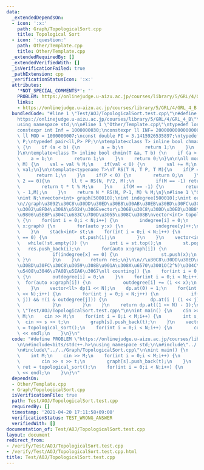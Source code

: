 ```yaml
---
data:
  _extendedDependsOn:
  - icon: ':x:'
    path: Graph/TopologicalSort.cpp
    title: Topological Sort
  - icon: ':question:'
    path: Other/Template.cpp
    title: Other/Template.cpp
  _extendedRequiredBy: []
  _extendedVerifiedWith: []
  _isVerificationFailed: true
  _pathExtension: cpp
  _verificationStatusIcon: ':x:'
  attributes:
    '*NOT_SPECIAL_COMMENTS*': ''
    PROBLEM: https://onlinejudge.u-aizu.ac.jp/courses/library/5/GRL/4/GRL_4_B
    links:
    - https://onlinejudge.u-aizu.ac.jp/courses/library/5/GRL/4/GRL_4_B
  bundledCode: "#line 1 \"Test/AOJ/TopologicalSort.test.cpp\"\n#define PROBLEM \"\
    https://onlinejudge.u-aizu.ac.jp/courses/library/5/GRL/4/GRL_4_B\"\n\n#include<bits/stdc++.h>\n\
    using namespace std;\n\n#line 1 \"Other/Template.cpp\"\ntypedef long long ll;\n\
    constexpr int Inf = 1000000030;\nconstexpr ll INF= 2000000000000000000;\nconstexpr\
    \ ll MOD = 1000000007;\nconst double PI = 3.1415926535897;\ntypedef pair<ll,ll>\
    \ P;\ntypedef pair<ll,P> PP;\n\ntemplate<class T> inline bool chmax(T &a, T b)\
    \ {\n    if (a < b) {\n        a = b;\n        return 1;\n    }\n    return 0;\n\
    }\n\ntemplate<class T> inline bool chmin(T &a, T b) {\n    if (a > b) {\n    \
    \    a = b;\n        return 1;\n    }\n    return 0;\n}\n\n\nll mod(ll val, ll\
    \ M) {\n    val = val % M;\n    if(val < 0) {\n        val += M;\n    }\n    return\
    \ val;\n}\n\ntemplate<typename T>\nT RS(T N, T P, T M){\n    if(P == 0) {\n  \
    \      return 1;\n    }\n    if(P < 0) {\n        return 0;\n    }\n    if(P %\
    \ 2 == 0){\n        ll t = RS(N, P/2, M);\n        if(M == -1) return t * t;\n\
    \        return t * t % M;\n    }\n    if(M == -1) {\n        return N * RS(N,P\
    \ - 1,M);\n    }\n    return N * RS(N, P-1, M) % M;\n}\n#line 1 \"Graph/TopologicalSort.cpp\"\
    \nint N;\nvector<int> graph[500010];\nint indegree[500010];\nint outdegree[500010];\n\
    \n//graph\u3092\u30C8\u30DD\u30ED\u30B8\u30AB\u30EB\u30BD\u30FC\u30C8\u3059\u308B\
    \u3002\u8FD4\u308A\u5024\u306Evector\u306B\u30C8\u30DD\u30ED\u30B8\u30AB\u30EB\
    \u9806\u5E8F\u304C\u683C\u7D0D\u3055\u308C\u308B\nvector<int> topological_sort()\
    \ {\n    for(int i = 0;i < N;i++) {\n        indegree[i] = 0;\n    }\n    for(auto\
    \ x:graph) {\n        for(auto y:x) {\n            indegree[y]++;\n        }\n\
    \    }\n    stack<int> st;\n    for(int i = 0;i < N;i++) {\n        if(indegree[i]\
    \ == 0) {\n            st.push(i);\n        }\n    }\n    vector<int> res;\n \
    \   while(!st.empty()) {\n        int i = st.top();\n        st.pop();\n     \
    \   res.push_back(i);\n        for(auto x:graph[i]) {\n            indegree[x]--;\n\
    \            if(indegree[x] == 0) {\n                st.push(x);\n           \
    \ }\n        }\n    }\n    return res;\n}\n\n//\u30C8\u30DD\u30ED\u30B8\u30AB\u30EB\
    \u30BD\u30FC\u30C8\u3059\u308B\u901A\u308A\u6570\u3001O(2^N)\u304C\u9593\u306B\
    \u5408\u3046\u7A0B\u5EA6\u3067\nll counting() {\n    for(int i = 0;i < N;i++)\
    \ {\n        outdegree[i] = 0;\n    }\n    for(int i = 0;i < N;i++) {\n      \
    \  for(auto x:graph[i]) {\n            outdegree[i] += (1 << x);\n        }\n\
    \    }\n    vector<ll> dp(1 << N);\n    dp.at(0) = 1;\n    for(int i = 0;i < (1\
    \ << N);i++) {\n        for(int j = 0;j < N;j++) {\n            if(!(i & (1 <<\
    \ j)) && !(i & outdegree[j])) {\n                dp.at(i | (1 << j)) += dp.at(i);\n\
    \            }\n        }\n    }\n    return dp.at((1 << N) - 1);\n}\n#line 8\
    \ \"Test/AOJ/TopologicalSort.test.cpp\"\n\nint main() {\n    cin >> N;\n    int\
    \ M;\n    cin >> M;\n    for(int i = 0;i < M;i++) {\n        int s,t;\n      \
    \  cin >> s >> t;\n        graph[s].push_back(t);\n    }\n    vector<int> ret\
    \ = topological_sort();\n    for(int i = 0;i < N;i++) {\n        cout << ret.at(i)\
    \ << endl;\n    }\n}\n"
  code: "#define PROBLEM \"https://onlinejudge.u-aizu.ac.jp/courses/library/5/GRL/4/GRL_4_B\"\
    \n\n#include<bits/stdc++.h>\nusing namespace std;\n\n#include\"../../Other/Template.cpp\"\
    \n#include\"../../Graph/TopologicalSort.cpp\"\n\nint main() {\n    cin >> N;\n\
    \    int M;\n    cin >> M;\n    for(int i = 0;i < M;i++) {\n        int s,t;\n\
    \        cin >> s >> t;\n        graph[s].push_back(t);\n    }\n    vector<int>\
    \ ret = topological_sort();\n    for(int i = 0;i < N;i++) {\n        cout << ret.at(i)\
    \ << endl;\n    }\n}\n"
  dependsOn:
  - Other/Template.cpp
  - Graph/TopologicalSort.cpp
  isVerificationFile: true
  path: Test/AOJ/TopologicalSort.test.cpp
  requiredBy: []
  timestamp: '2021-04-20 17:11:58+09:00'
  verificationStatus: TEST_WRONG_ANSWER
  verifiedWith: []
documentation_of: Test/AOJ/TopologicalSort.test.cpp
layout: document
redirect_from:
- /verify/Test/AOJ/TopologicalSort.test.cpp
- /verify/Test/AOJ/TopologicalSort.test.cpp.html
title: Test/AOJ/TopologicalSort.test.cpp
---
```

